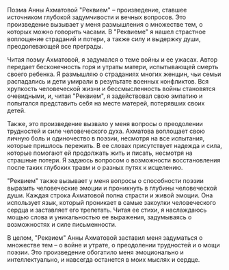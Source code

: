 Поэма Анны Ахматовой "Реквием" – произведение, ставшее источником глубокой задумчивости и вечных вопросов. Это произведение вызывает у меня размышления о множестве тем, о которых можно говорить часами. В "Реквиеме" я нашел страстное воплощение страданий и потери, а также силу и выдержку души, преодолевающей все преграды.  
 
Читая поэму Ахматовой, я задумался о теме войны и ее ужасах. Автор передает бесконечность горя и утраты матери, испытывающей смерть своего ребенка. Я размышляю о страданиях многих женщин, чьи семьи распадались и дети умирали в результате военных конфликтов. Вся хрупкость человеческой жизни и бессмысленность войны становятся очевидными, и, читая "Реквием", я задействовал свою эмпатию и попытался представить себя на месте матерей, потерявших своих детей.  

Также, это произведение вызвало у меня вопросы о преодолении трудностей и силе человеческого духа. Ахматова воплощает свою личную боль и одиночество в поэзии, несмотря на все испытания, которые пришлось пережить. В ее словах присутствует надежда и сила, которые помогают ей продолжать жить и писать, несмотря на страшные потери. Я задаюсь вопросом о возможности восстановления после таких глубоких травм и о разных путях к исцелению.  
 
"Реквием" также вызывает у меня вопросы о способности поэзии выразить человеческие эмоции и проникнуть в глубины человеческой души. Каждая строка Ахматовой полна страсти и живой эмоции. Она использует язык, который проникает в самые закоулки человеческого сердца и заставляет его трепетать. Читая ее стихи, я наслаждаюсь мощью слова и уникальностью ее выражения, задумываясь о возможностях и силе письменности.  
 
В целом, "Реквием" Анны Ахматовой заставил меня задуматься о множестве тем – о войне и утрате, о преодолении трудностей и о мощи поэзии. Это произведение обогатило меня эмоционально и интеллектуально, и навсегда останется в моих мыслях и сердце.
